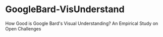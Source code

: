 # GoogleBard-VisUnderstand
How Good is Google Bard's Visual Understanding? An Empirical Study on Open Challenges
